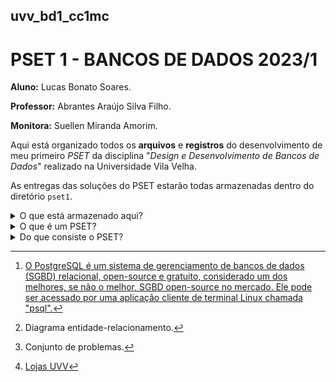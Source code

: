 ## uvv_bd1_cc1mc
# PSET 1 - BANCOS DE DADOS 2023/1

**Aluno:** Lucas Bonato Soares.

**Professor:** Abrantes Araújo Silva Filho.

**Monitora:** Suellen Miranda Amorim.

Aqui está organizado todos os **arquivos** e **registros** do desenvolvimento de meu primeiro *PSET* da disciplina "*Design e Desenvolvimento de Bancos de Dados*" realizado na Universidade Vila Velha. 

As entregas das soluções do PSET estarão todas armazenadas dentro do diretório ``pset1``.

<details>
<summary>
O que está armazenado aqui?
</summary>
  
### Dentro desse repositório está armazenado:
* Um script SQL único capaz de criar um banco de dados, gerar a sua estrutura e inserir dados;
  - _O script utiliza a linguagem administrativa do PostgreSQL._[^1]
* Um diagrama ERD[^2] feito na aplicação Power Architect que representa o banco de dados criado pelo script SQL;
  - _O diagrama será armazenado em formato **.pdf** e em formato **.architect**._
* Uma série de scripts SQL de relatório (Queries!);
  - _Esses relatórios irão extrair dados do banco de dados criado._

Para saber mais sobre o conteúdo que está armazenado nesse repositório, leia o tópico "*Do que consiste o PSET?*"
</details>


<details>
<summary>
O que é um PSET?
 </summary>

Um PSET, ou _Problem set_[^3], é uma prática utilizada no ensino onde o aluno deve resolver uma série de problemas com uma solução completa. Eles são amplamente utilizados nas áreas de exatas e ciências da natureza para auxiliar na fixação do conteúdo. 
  
Ao invés de apenas um ou poucos problemas isolados serem apresentados para o aluno em diversas atividades de prazo curto, apresenta-se um conjunto complexo e intercalado de problemas relacionados entre si em uma atividade única que possui um prazo maior. Isso estimula o desenvolvimento de soluções mais sofisticadas e demanda que o aluno não apenas entenda o conteúdo mas consiga visualizar uma situação-problema panoramica e ir aplicando o que aprendeu para soluciona-la.

</details>


<details>
<summary> 
Do que consiste o PSET? 
</summary>

O PSET consiste em uma série de atividades de conhecimento teórico e prático acerca de bancos de dados.
  
Ele será dividido em duas partes: **Questões discursivas** e **Implementação de BD no PostgreSQL**.
  
As questões discursivas são manuscritas - apenas a segunda parte do PSET será armazenada aqui.
  
![Imagem ilustrativa da visão geral do PSET 1](https://cdn.discordapp.com/attachments/799851247410479155/1107054462956212375/image.png)

* Temos como base um diagrama ERD de um banco de dados chamado "Lojas UVV".[^5]
* Deve-se criar um script SQL que criará o banco de dados representado pelo ERD, preservando as entidades e relacionamentos do diagrama.
* Este script deve gerar todas as tabelas, colunas, constraints, chaves e comentários do banco de dados em uma sequência lógica comentada. 
* O desenvolvimento desse banco de dados deve ocorrer utilizando o PostgreSQL por meio da aplicação cliente de terminal Linux "psql".
* Também deve-se criar uma réplica do diagrama ERD utilizando o aplicativo de interface gráfica "Power Architect".
* Ao final do desenvolvimento do banco de dados, deve-se realizar também diversos scripts de consulta SQL para realizar relatórios requisitados pelo professor.
</details>


[^1]: [O PostgreSQL é um sistema de gerenciamento de bancos de dados (SGBD) relacional, open-source e gratuito, considerado um dos melhores, se não o melhor, SGBD open-source no mercado. Ele pode ser acessado por uma aplicação cliente de terminal Linux chamada "psql".](https://www.postgresql.org/)
[^2]: Diagrama entidade-relacionamento.
[^3]: Conjunto de problemas. 
[^5]: [Lojas UVV](https://cdn.discordapp.com/attachments/799851247410479155/1107054756087738478/lojas-uvv.png)
